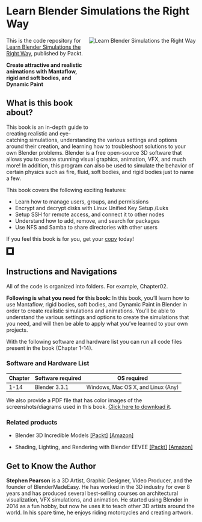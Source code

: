 # Learn Blender Simulations the Right Way

<a href="https://www.packtpub.com/product/learn-blender-simulations-the-right-way/9781803234151"><img src="https://static.packt-cdn.com/products/9781803234151/cover/smaller" alt="Learn Blender Simulations the Right Way" height="256px" align="right"></a>

This is the code repository for [Learn Blender Simulations the Right Way](https://www.packtpub.com/product/learn-blender-simulations-the-right-way/9781803234151), published by Packt.

**Create attractive and realistic animations with Mantaflow, rigid and soft bodies, and Dynamic Paint**

## What is this book about?
This book is an in-depth guide to creating realistic and eye-catching simulations, understanding the various settings and options around their creation, and learning how to troubleshoot solutions to your own Blender problems. Blender is a free open-source 3D software that allows you to create stunning visual graphics, animation, VFX, and much more! In addition, this program can also be used to simulate the behavior of certain physics such as fire, fluid, soft bodies, and rigid bodies just to name a few.

This book covers the following exciting features:
* Learn how to manage users, groups, and permissions
* Encrypt and decrypt disks with Linux Unified Key Setup /Luks
* Setup SSH for remote access, and connect it to other nodes
* Understand how to add, remove, and search for packages
* Use NFS and Samba to share directories with other users

If you feel this book is for you, get your [copy](https://www.amazon.com/dp/1803234156) today!

<a href="https://www.packtpub.com/?utm_source=github&utm_medium=banner&utm_campaign=GitHubBanner"><img src="https://raw.githubusercontent.com/PacktPublishing/GitHub/master/GitHub.png" 
alt="https://www.packtpub.com/" border="5" /></a>


## Instructions and Navigations
All of the code is organized into folders. For example, Chapter02.


**Following is what you need for this book:**
In this book, you’ll learn how to use Mantaflow, rigid bodies, soft bodies, and Dynamic Paint in Blender in order to create realistic simulations and animations. You’ll be able to understand the various settings and options to create the simulations that you need, and will then be able to apply what you’ve learned to your own projects.

With the following software and hardware list you can run all code files present in the book (Chapter 1-14).

### Software and Hardware List

| Chapter  | Software required                   | OS required                        |
| -------- | ------------------------------------| -----------------------------------|
| 1-14        | Blender 3.3.1                    | Windows, Mac OS X, and Linux (Any) |


We also provide a PDF file that has color images of the screenshots/diagrams used in this book. [Click here to download it](https://packt.link/gEo3u).


### Related products <Other books you may enjoy>
* Blender 3D Incredible Models [[Packt]](https://www.packtpub.com/product/blender-3d-incredible-models/9781801817813) [[Amazon]](https://www.amazon.com/dp/1801817812)

* Shading, Lighting, and Rendering with Blender EEVEE [[Packt]](https://www.packtpub.com/product/shading-lighting-and-rendering-with-blender-eevee/9781803230962) [[Amazon]](https://www.amazon.com/dp/1803230967)

## Get to Know the Author
**Stephen Pearson**
is a 3D Artist, Graphic Designer, Video Producer, and the founder of BlenderMadeEasy. He has worked in the 3D industry for over 8 years and has produced several best-selling courses on architectural visualization, VFX simulations, and animation. He started using Blender in 2014 as a fun hobby, but now he uses it to teach other 3D artists around the world. In his spare time, he enjoys riding motorcycles and creating artwork.

